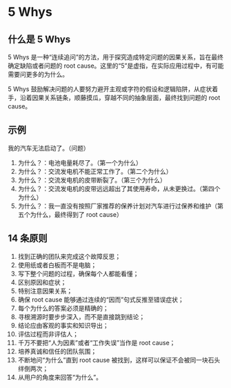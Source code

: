 # 5 Whys

## 什么是 5 Whys

5 Whys 是一种“连续追问”的方法，用于探究造成特定问题的因果关系，旨在最终确定缺陷或者问题的 root cause。这里的“5”是虚指，在实际应用过程中，有可能需要问更多的为什么。

5 Whys 鼓励解决问题的人要努力避开主观或字符的假设和逻辑陷阱，从症状着手，沿着因果关系链条，顺藤摸瓜，穿越不同的抽象层面，最终找到问题的 root cause。

## 示例

我的汽车无法启动了。（问题）

1. 为什么？：电池电量耗尽了。（第一个为什么）
2. 为什么？：交流发电机不能正常工作了。（第二个为什么）
3. 为什么？：交流发电机的皮带断裂了。（第三个为什么）
4. 为什么？：交流发电机的皮带远远超出了其使用寿命，从未更换过。（第四个为什么）
5. 为什么？：我一直没有按照厂家推荐的保养计划对汽车进行过保养和维护（第五个为什么，最终得到了 root cause）

## 14 条原则

1. 找到正确的团队来完成这个故障反思；
2. 使用纸或者白板而不是电脑；
3. 写下整个问题的过程，确保每个人都能看懂；
4. 区别原因和症状；
5. 特别注意因果关系；
6. 确保 root cause 能够通过连续的“因而”句式反推至错误症状；
7. 每个为什么的答案必须是精确的；
8. 寻根溯源时要步步深入，而不是直接跳到结论；
9. 结论应由客观的事实和知识导出；
10. 评估过程而非评估人；
11. 千万不要把“人为因素”或者“工作失误”当作是 root cause；
12. 培养真诚和信任的团队氛围；
13. 不断地问“为什么”直到 root cause 被找到，这样可以保证不会被同一块石头绊倒两次；
14. 从用户的角度来回答“为什么”。